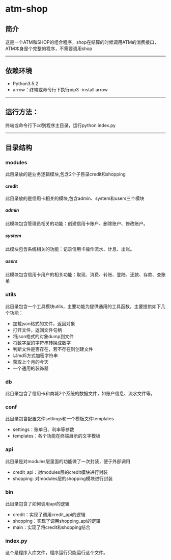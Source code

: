 # atm-shop
## 简介
这是一个ATM和SHOP的组合程序，shop在结算的时候调用ATM的消费接口，ATM本身是个完整的程序，不需要调用shop
***
## 依赖环境
* Python3.5.2
* arrow：终端或命令行下执行pip3 -install arrow
***
## 运行方法：
终端或命令行下cd到程序主目录，运行python index.py
***
## 目录结构
### modules
此目录放的是业务逻辑模块,包含2个子目录credit和shopping
#### credit
此目录放的是信用卡相关的模块,包含admin、system和users三个模块
##### admin
此模块包含管理员相关的功能：创建信用卡账户、删除账户、修改账户。
##### system
此模块包含系统相关的功能：记录信用卡操作流水、计息、出账。
##### users
此模块包含信用卡用户的相关功能：取现、消费、转账、登陆、还款、存款、查账单

### utils
此目录包含一个工具模块utils，主要功能为提供通用的工具函数，主要提供如下几个功能：
* 加载json格式的文件，返回对象
* 打开文件，返回文件句柄
* 将json格式的对象dump到文件
* 将数字型的字符串转换成数字
* 判断文件是否存在，若不存在则创建文件
* 以md5方式加密字符串
* 获取上个月的今天
* 一个通用的装饰器

### db
此目录包含了信用卡和商城2个系统的数据文件，如账户信息、流水文件等。

### conf
此目录包含配置文件settings和一个模板文件templates
* settings：账单日、利率等参数
* templates：各个功能在终端展示的文字模板

### api
此目录是对modules层里面的功能做了一次封装，便于外部调用
* credit_api：对modules层的credit模块进行封装
* shopping: 对modules层的shopping模块进行封装

### bin
此目录包含了如何调用api的逻辑
* credit：实现了调用credit_api的逻辑
* shopping：实现了调用shopping_api的逻辑
* main：实现了将credit和shopping结合

### index.py
这个是程序入库文件，程序运行只能运行这个文件。

